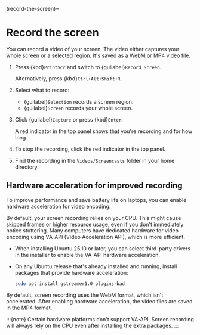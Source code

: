 (record-the-screen)=
# Record the screen

You can record a video of your screen. The video either captures your whole screen or a selected region. It's saved as a WebM or MP4 video file.

1. Press {kbd}`PrintScr` and switch to {guilabel}`Record Screen`.

    Alternatively, press {kbd}`Ctrl+Alt+Shift+R`.

2. Select what to record:

    * {guilabel}`Selection` records a screen region.
    * {guilabel}`Screen` records your whole screen.

3. Click {guilabel}`Capture` or press {kbd}`Enter`.

    A red indicator in the top panel shows that you're recording and for how long.

4. To stop the recording, click the red indicator in the top panel.

5. Find the recording in the `Videos/Screencasts` folder in your home directory.


## Hardware acceleration for improved recording

To improve performance and save battery life on laptops, you can enable hardware acceleration for video encoding.

By default, your screen recording relies on your CPU. This might cause skipped frames or higher resource usage, even if you don't immediately notice stuttering. Many computers have dedicated hardware for video encoding using VA-API (Video Acceleration API), which is more efficient.

* When installing Ubuntu 25.10 or later, you can select third-party drivers in the installer to enable the VA-API hardware acceleration.

* On any Ubuntu release that's already installed and running, install packages that provide hardware acceleration:

    ```bash
    sudo apt install gstreamer1.0-plugins-bad
    ```

By default, screen recording uses the WebM format, which isn't accelerated. After enabling hardware acceleration, the video files are saved in the MP4 format.

:::{note}
Certain hardware platforms don't support VA-API. Screen recording will always rely on the CPU even after installing the extra packages.
:::

